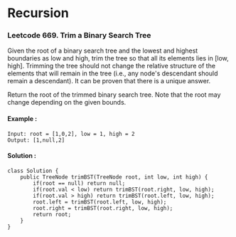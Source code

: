 # Recursion

### Leetcode 669. Trim a Binary Search Tree

Given the root of a binary search tree and the lowest and highest boundaries as low and high, trim the tree so that all its elements lies in [low, high]. Trimming the tree should not change the relative structure of the elements that will remain in the tree (i.e., any node's descendant should remain a descendant). It can be proven that there is a unique answer.

Return the root of the trimmed binary search tree. Note that the root may change depending on the given bounds.

#### Example :
```
Input: root = [1,0,2], low = 1, high = 2
Output: [1,null,2]
```

#### Solution :
```
class Solution {
    public TreeNode trimBST(TreeNode root, int low, int high) {
        if(root == null) return null;
        if(root.val < low) return trimBST(root.right, low, high);
        if(root.val > high) return trimBST(root.left, low, high);
        root.left = trimBST(root.left, low, high);
        root.right = trimBST(root.right, low, high);
        return root;
    }
}
```
